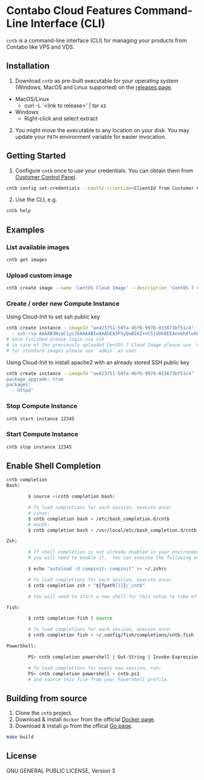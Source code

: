 # Contabo Cloud Features Command-Line Interface (CLI)

`cntb` is a command-line interface (CLI) for managing your products from Contabo like VPS and VDS.

## Installation

1. Download `cntb` as pre-built executable for your operating system (Windows, MacOS and Linux supported) on the [releases page](https://github.com/contabo/cntb/releases).
  * MacOS/Linux
    * curl -L '&lt;link to release&gt;' | tar xz
  * Windows
    * Right-click and select extract
2. You might move the executable to any location on your disk. You may update your `PATH` environment variable for easier invocation.

## Getting Started

1. Configure `cntb` once to use your credentials. You can obtain them from [Customer Control Panel](https://my.contabo.com/api/details).

  ```sh
  cntb config set-credentials --oauth2-clientid=<ClientId from Customer Control Panel> --oauth2-client-secret=<ClientSecret from Customer Control Panel> --oauth2-user=<API User from Customer Control Panel> --oauth2-password=<API Password from Customer Control Panel>
  ```

2. Use the CLI, e.g.

```sh
cntb help
```

## Examples

### List available images

```sh
cntb get images
```

### Upload custom image

```sh
cntb create image --name 'CentOS Cloud Image' --description 'CentOS 7 Cloud Image' --url 'https://cloud.centos.org/altarch/7/images/CentOS-7-x86_64-GenericCloud.qcow2' --osType Linux --version 7
```

### Create / order new Compute Instance

Using Cloud-Init to set ssh public key

```sh
cntb create instance --imageId "ae423751-50fa-4bf6-9978-015673bf51c4" --productId "V1" --region "EU" --userData 'ssh_authorized_keys:
  - ssh-rsa AAAAB3NzaC1yc2EAAAABIwAAAGEA3FSyQwBI6Z+nCSjUUk8EEAnnkhXlukKoUPND/RRClWz2s5TCzIkd3Ou5+Cyz71X0XmazM3l5WgeErvtIwQMyT1KjNoMhoJMrJnWqQPOt5Q8zWd9qG7PBl9+eiH5qV7NZ'
# once finished please login via ssh
# in case of the previously uploaded CentOS 7 Cloud Image please use `centos` as user
# for standard images please use `admin` as user
```

Using Cloud-Init to install apache2 with an already stored SSH public key

```sh
cntb create instance --imageId "ae423751-50fa-4bf6-9978-015673bf51c4" --productId "V1" --region "EU" --sshKeys '1,2' --userData 'package_update: true
package_upgrade: true
packages:
  - httpd'
```

### Stop Compute Instance

```sh
cntb start instance 12345
```

### Start Compute Instance

```sh
cntb stop instance 12345
```

## Enable Shell Completion

```sh
cntb completion
Bash:

        $ source <(cntb completion bash)

        # To load completions for each session, execute once:
        # Linux:
        $ cntb completion bash > /etc/bash_completion.d/cntb
        # macOS:
        $ cntb completion bash > /usr/local/etc/bash_completion.d/cntb

Zsh:

        # If shell completion is not already enabled in your environment,
        # you will need to enable it.  You can execute the following once:

        $ echo "autoload -U compinit; compinit" >> ~/.zshrc

        # To load completions for each session, execute once:
        $ cntb completion zsh > "${fpath[1]}/_cntb"

        # You will need to start a new shell for this setup to take effect.

fish:

        $ cntb completion fish | source

        # To load completions for each session, execute once:
        $ cntb completion fish > ~/.config/fish/completions/cntb.fish

PowerShell:

        PS> cntb completion powershell | Out-String | Invoke-Expression

        # To load completions for every new session, run:
        PS> cntb completion powershell > cntb.ps1
        # and source this file from your PowerShell profile.
```

## Building from source

1. Clone the `cntb` project.
2. Download & install `docker` from the official [Docker page](https://www.docker.com/).
3. Download & install `go` from the offical [Go page](https://golang.org/doc/install).

```sh
make build
```

## License

GNU GENERAL PUBLIC LICENSE, Version 3
